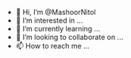 - 👋 Hi, I’m @MashoorNitol
- 👀 I’m interested in ...
- 🌱 I’m currently learning ...
- 💞️ I’m looking to collaborate on ...
- 📫 How to reach me ...

<!---
MashoorNitol/MashoorNitol is a ✨ special ✨ repository because its `README.md` (this file) appears on your GitHub profile.
You can click the Preview link to take a look at your changes.
--->
